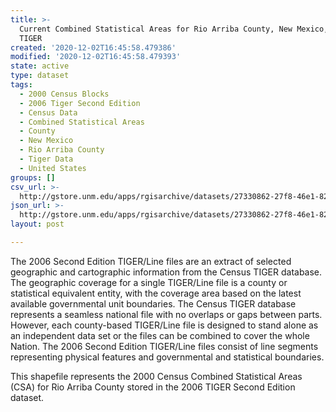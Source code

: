 ```yaml
---
title: >-
  Current Combined Statistical Areas for Rio Arriba County, New Mexico, 2006se
  TIGER
created: '2020-12-02T16:45:58.479386'
modified: '2020-12-02T16:45:58.479393'
state: active
type: dataset
tags:
  - 2000 Census Blocks
  - 2006 Tiger Second Edition
  - Census Data
  - Combined Statistical Areas
  - County
  - New Mexico
  - Rio Arriba County
  - Tiger Data
  - United States
groups: []
csv_url: >-
  http://gstore.unm.edu/apps/rgisarchive/datasets/27330862-27f8-46e1-8263-476f599bd6ad/tgr2006se_rioa_csacu.derived.csv
json_url: >-
  http://gstore.unm.edu/apps/rgisarchive/datasets/27330862-27f8-46e1-8263-476f599bd6ad/tgr2006se_rioa_csacu.derived.json
layout: post

---
```

The 2006 Second Edition TIGER/Line files are an extract of selected geographic and cartographic information from the Census TIGER database.  The geographic coverage for a single TIGER/Line file is a county or statistical equivalent entity, with the coverage area based on the latest available governmental unit boundaries. The Census TIGER database represents a seamless national file with no overlaps or gaps between parts.  However, each county-based TIGER/Line file is designed to stand alone as an independent data set or the files can be combined to cover the whole Nation.  The 2006 Second Edition  TIGER/Line files consist of line segments representing physical features and governmental and statistical boundaries.  

This shapefile represents the 2000 Census Combined Statistical Areas (CSA) for Rio Arriba County stored in the 2006 TIGER Second Edition dataset.
